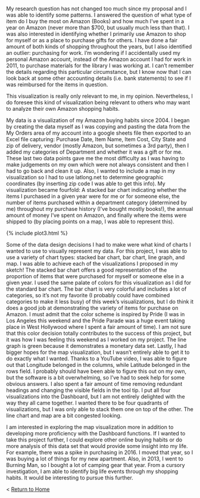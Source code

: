 
My research question has not changed too much since my proposal and I was able to identify some patterns.  I answered the question of what type of item do I buy the most on Amazon (Books) and how much I’ve spent in a year on Amazon (never more than $700, but usually much less than that).  I was also interested in identifying whether I primarily use Amazon to shop for myself or as a place to purchase gifts for others.  I have done a fair amount of both kinds of shopping throughout the years, but I also identified an outlier: purchasing for work.  I’m wondering if I accidentally used my personal Amazon account, instead of the Amazon account I had for work in 2011, to purchase materials for the library I was working at. I can’t remember the details regarding this particular circumstance, but I know now that I can look back at some other accounting details (i.e. bank statements) to see if I was reimbursed for the items in question.  

This visualization is really only relevant to me, in my opinion.  Nevertheless, I do foresee this kind of visualization being relevant to others who may want to analyze their own Amazon shopping habits.  

My data is a visualization of my Amazon buying habits since 2004.  I began by creating the data myself as I was copying and pasting the data from the My Orders area of my account into a google sheets file then exported to an Excel file capturing: Purchase Date, Item Name, Item Cost, City State and zip of delivery, vendor (mostly Amazon, but sometimes a 3rd party), then I added my categories of Department and whether it was a gift or for me.  These last two data points gave me the most difficulty as I was having to make judgements on my own which were not always consistent and then I had to go back and clean it up.  Also, I wanted to include a map in my visualization so I had to use latlong.net to determine geographic coordinates (by inserting zip code I was able to get this info).  My visualization became fourfold: A stacked bar chart indicating whether the items I purchased in a given year were for me or for someone else, the number of items purchased within a department category (determined by me) throughout my purchase history (I’ve bought mostly books!), the annual amount of money I’ve spent on Amazon, and finally where the items were shipped to (by placing points on a map, I was able to represent this).  

{% include plot3.html %}

Some of the data design decisions I had to make were what kind of charts I wanted to use to visually represent my data.  For this project, I was able to use a variety of chart types: stacked bar chart, bar chart, line graph, and map.  I was able to achieve each of the visualizations I proposed in my sketch!  The stacked bar chart offers a good representation of the proportion of items that were purchased for myself or someone else in a given year.  I used the same palate of colors for this visualization as I did for the standard bar chart.  The bar chart is very colorful and includes a lot of categories, so it’s not my favorite (I probably could have combined categories to make it less busy) of this week’s visualizations, but I do think it does a good job at demonstrating the variety of items for purchase on Amazon.  I must admit that the color scheme is inspired by Pride (I was in Los Angeles this weekend and the Pride Parade was a huge event taking place in West Hollywood where I spent a fair amount of time).  I am not sure that this color decision totally contributes to the success of this project, but it was how I was feeling this weekend as I worked on my project.  The line graph is green because it demonstrates a monetary data set.  Lastly, I had bigger hopes for the map visualization, but I wasn’t entirely able to get it to do exactly what I wanted.  Thanks to a YouTube video, I was able to figure out that Longitude belonged in the columns, while Latitude belonged in the rows field. I probably should have been able to figure this out on my own, but the software is a bit overwhelming, so I’ve had to seek help for some obvious answers.  I also spent a fair amount of time removing redundant headings and changing the visible fields in the tool tip.  I put all four visualizations into the Dashboard, but I am not entirely delighted with the way they all came together.  I wanted there to be four quadrants of visualizations, but I was only able to stack them one on top of the other.  The line chart and map are a bit congested looking.  

I am interested in exploring the map visualization more in addition to developing more proficiency with the Dashboard functions.  If I wanted to take this project further, I could explore other online buying habits or do more analysis of this data set that would provide some insight into my life.  For example, there was a spike in purchasing in 2016.  I moved that year, so I was buying a lot of things for my new apartment.  Also, in 2013, I went to Burning Man, so I bought a lot of camping gear that year.  From a cursory investigation, I am able to identify big life events through my shopping habits.  It would be interesting to pursue this further.  

< [Return to Home](./index.md)
